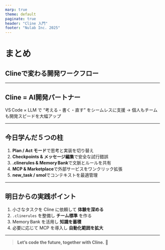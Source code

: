```yaml
---
marp: true
theme: default
paginate: true
header: "Cline 入門"
footer: "Nulab Inc. 2025"
---
```


# まとめ
## Clineで変わる開発ワークフロー

---

## Cline = AI開発パートナー

VS Code × LLM で “考える・書く・直す” をシームレスに支援
→ 個人もチームも開発スピードを大幅アップ

---

## 今日学んだ５つの柱

  1. **Plan / Act モード**で思考と実装を切り替え
  2. **Checkpoints & メッセージ編集**で安全な試行錯誤
  3. **.clinerules & Memory Bank**で文脈とルールを共有
  4. **MCP & Marketplace**で外部サービスをワンクリック拡張
  5. **new_task / smol**でコンテキストを最適管理

---

## 明日からの実践ポイント

  1. 小さなタスクを Cline に依頼して **体験を深める**
  2. `.clinerules` を整備し **チーム標準** を作る
  3. Memory Bank を活用し **知識を蓄積**
  4. 必要に応じて MCP を導入し **自動化範囲を拡大**

---

> **Let’s code the future, together with Cline.** 🚀
